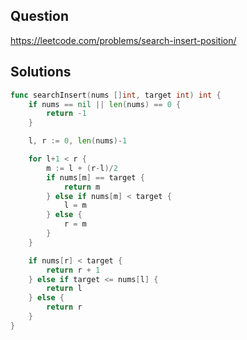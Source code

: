## Question

https://leetcode.com/problems/search-insert-position/

## Solutions

```go
func searchInsert(nums []int, target int) int {
	if nums == nil || len(nums) == 0 {
		return -1
	}

	l, r := 0, len(nums)-1

	for l+1 < r {
		m := l + (r-l)/2
		if nums[m] == target {
			return m
		} else if nums[m] < target {
			l = m
		} else {
			r = m
		}
	}

	if nums[r] < target {
		return r + 1
	} else if target <= nums[l] {
		return l
	} else {
		return r
	}
}
```
